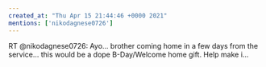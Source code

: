 ```yaml
---
created_at: "Thu Apr 15 21:44:46 +0000 2021"
mentions: ['nikodagnese0726']
---
```


RT @nikodagnese0726: Ayo... brother coming home in a few days from the service... this would be a dope B-Day/Welcome home gift. Help make i…